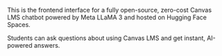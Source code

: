 This is the frontend interface for a fully open-source, zero-cost Canvas LMS chatbot powered by Meta LLaMA 3 and hosted on Hugging Face Spaces.

Students can ask questions about using Canvas LMS and get instant, AI-powered answers.
